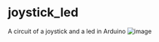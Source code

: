 # joystick_led
A circuit of a joystick and a led in Arduino 
![image](https://github.com/user-attachments/assets/f702be50-937d-4642-90f2-c041817a1749)
